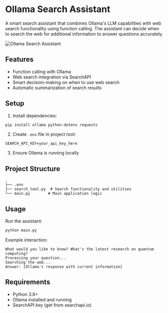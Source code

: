 # Ollama Search Assistant

A smart search assistant that combines Ollama's LLM capabilities with web search functionality using function calling. The assistant can decide when to search the web for additional information to answer questions accurately.

![Ollama Search Assistant](./images/Ollama_Search.gif)

## Features

- Function calling with Ollama
- Web search integration via SearchAPI
- Smart decision-making on when to use web search
- Automatic summarization of search results

## Setup

1. Install dependencies:

```bash
pip install ollama python-dotenv requests
```

2. Create `.env` file in project root:

```
SEARCH_API_KEY=your_api_key_here
```

3. Ensure Ollama is running locally

## Project Structure

```
.
├── .env
├── search_tool.py  # Search functionality and utilities
└── main.py        # Main application logic
```

## Usage

Run the assistant:

```bash
python main.py
```

Example interaction:

```
What would you like to know? What's the latest research on quantum computing?
Processing your question...
Searching the web...
Answer: [Ollama's response with current information]
```

## Requirements

- Python 3.8+
- Ollama installed and running
- SearchAPI key (get from searchapi.io)

